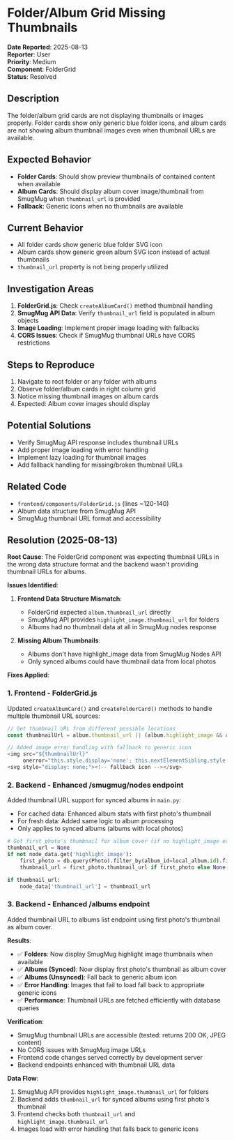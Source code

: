 # Folder/Album Grid Missing Thumbnails

**Date Reported**: 2025-08-13  
**Reporter**: User  
**Priority**: Medium  
**Component**: FolderGrid  
**Status**: Resolved  

## Description
The folder/album grid cards are not displaying thumbnails or images properly. Folder cards show only generic blue folder icons, and album cards are not showing album thumbnail images even when thumbnail URLs are available.

## Expected Behavior
- **Folder Cards**: Should show preview thumbnails of contained content when available
- **Album Cards**: Should display album cover image/thumbnail from SmugMug when `thumbnail_url` is provided
- **Fallback**: Generic icons when no thumbnails are available

## Current Behavior
- All folder cards show generic blue folder SVG icon
- Album cards show generic green album SVG icon instead of actual thumbnails
- `thumbnail_url` property is not being properly utilized

## Investigation Areas
1. **FolderGrid.js**: Check `createAlbumCard()` method thumbnail handling
2. **SmugMug API Data**: Verify `thumbnail_url` field is populated in album objects
3. **Image Loading**: Implement proper image loading with fallbacks
4. **CORS Issues**: Check if SmugMug thumbnail URLs have CORS restrictions

## Steps to Reproduce
1. Navigate to root folder or any folder with albums
2. Observe folder/album cards in right column grid
3. Notice missing thumbnail images on album cards
4. Expected: Album cover images should display

## Potential Solutions
- Verify SmugMug API response includes thumbnail URLs
- Add proper image loading with error handling
- Implement lazy loading for thumbnail images
- Add fallback handling for missing/broken thumbnail URLs

## Related Code
- `frontend/components/FolderGrid.js` (lines ~120-140)
- Album data structure from SmugMug API
- SmugMug thumbnail URL format and accessibility

## Resolution (2025-08-13)

**Root Cause**: The FolderGrid component was expecting thumbnail URLs in the wrong data structure format and the backend wasn't providing thumbnail URLs for albums.

**Issues Identified**:

1. **Frontend Data Structure Mismatch**:
   - FolderGrid expected `album.thumbnail_url` directly
   - SmugMug API provides `highlight_image.thumbnail_url` for folders
   - Albums had no thumbnail data at all in SmugMug nodes response

2. **Missing Album Thumbnails**:
   - Albums don't have highlight_image data from SmugMug Nodes API
   - Only synced albums could have thumbnail data from local photos

**Fixes Applied**:

### 1. Frontend - FolderGrid.js
Updated `createAlbumCard()` and `createFolderCard()` methods to handle multiple thumbnail URL sources:

```javascript
// Get thumbnail URL from different possible locations
const thumbnailUrl = album.thumbnail_url || (album.highlight_image && album.highlight_image.thumbnail_url);

// Added image error handling with fallback to generic icon
<img src="${thumbnailUrl}" 
     onerror="this.style.display='none'; this.nextElementSibling.style.display='block';">
<svg style="display: none;"><!-- fallback icon --></svg>
```

### 2. Backend - Enhanced /smugmug/nodes endpoint
Added thumbnail URL support for synced albums in `main.py`:

- For cached data: Enhanced album stats with first photo's thumbnail
- For fresh data: Added same logic to album processing
- Only applies to synced albums (albums with local photos)

```python
# Get first photo's thumbnail for album cover (if no highlight_image exists)
thumbnail_url = None
if not node_data.get('highlight_image'):
    first_photo = db.query(Photo).filter_by(album_id=local_album.id).first()
    thumbnail_url = first_photo.thumbnail_url if first_photo else None

if thumbnail_url:
    node_data['thumbnail_url'] = thumbnail_url
```

### 3. Backend - Enhanced /albums endpoint
Added thumbnail URL to albums list endpoint using first photo's thumbnail as album cover.

**Results**:
- ✅ **Folders**: Now display SmugMug highlight image thumbnails when available
- ✅ **Albums (Synced)**: Now display first photo's thumbnail as album cover
- ✅ **Albums (Unsynced)**: Fall back to generic album icon
- ✅ **Error Handling**: Images that fail to load fall back to appropriate generic icons
- ✅ **Performance**: Thumbnail URLs are fetched efficiently with database queries

**Verification**:
- SmugMug thumbnail URLs are accessible (tested: returns 200 OK, JPEG content)
- No CORS issues with SmugMug image URLs
- Frontend code changes served correctly by development server
- Backend endpoints enhanced with thumbnail URL data

**Data Flow**:
1. SmugMug API provides `highlight_image.thumbnail_url` for folders
2. Backend adds `thumbnail_url` for synced albums using first photo's thumbnail
3. Frontend checks both `thumbnail_url` and `highlight_image.thumbnail_url`
4. Images load with error handling that falls back to generic icons